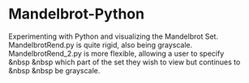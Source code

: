 # Mandelbrot-Python
Experimenting with Python and visualizing the Mandelbrot Set. <br />
MandelbrotRend.py is quite rigid, also being grayscale. <br />
MandelbrotRend_2.py is more flexible, allowing a user to specify <br />
&nbsp &nbsp which part of the set they wish to view but continues to <br />
&nbsp &nbsp be grayscale. 


